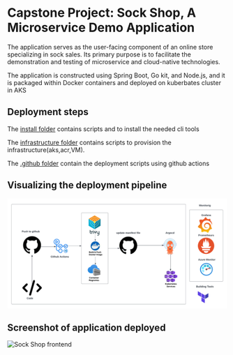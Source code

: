 <!-- @format -->

# Capstone Project: Sock Shop, A Microservice Demo Application

The application serves as the user-facing component of an online store specializing in sock sales. Its primary purpose is to facilitate the demonstration and testing of microservice and cloud-native technologies.

The application is constructed using Spring Boot, Go kit, and Node.js, and it is packaged within Docker containers and deployed on kuberbates cluster in AKS

## Deployment steps

The [install folder](./install/) contains scripts and to install the needed cli tools

The [infrastructure folder](./infrastructure/) contains scripts to provision the infrastructure(aks,acr,VM).

The [.github folder]() contain the deployment scripts using github actions

## Visualizing the deployment pipeline

![alt](images/CapstoneProject.png)

## Screenshot of application deployed

![Sock Shop frontend](https://github.com/microservices-demo/microservices-demo.github.io/raw/master/assets/sockshop-frontend.png)

